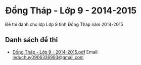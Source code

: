 # Đồng Tháp - Lớp 9 - 2014-2015

Đề thi dành cho lớp Lớp 9 tỉnh Đồng Tháp năm 2014-2015

## Danh sách đề thi

- [Đồng Tháp - Lớp 9 - 2014-2015.pdf](Đồng%20Tháp%20-%20Lớp%209%20-%202014-2015.pdf)
Email: leduchuy0906336993@gmail.com

